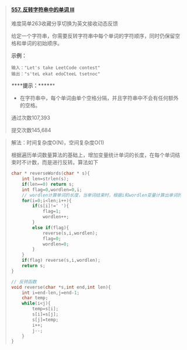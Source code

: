 > #### [557. 反转字符串中的单词 III](https://leetcode-cn.com/problems/reverse-words-in-a-string-iii/)
>
> 难度简单263收藏分享切换为英文接收动态反馈
>
> 给定一个字符串，你需要反转字符串中每个单词的字符顺序，同时仍保留空格和单词的初始顺序。
>
>  
>
> **示例：**
>
> ```
> 输入："Let's take LeetCode contest"
> 输出："s'teL ekat edoCteeL tsetnoc"
> ```
>
>  
>
> ***\**\*\*\*提示：\*\*\*\*\****
>
> - 在字符串中，每个单词由单个空格分隔，并且字符串中不会有任何额外的空格。
>
> 通过次数107,393
>
> 提交次数145,684

> 解法：时间复杂度O(N)，空间复杂度O(1)
>
> 根据遍历单词数量算法的基础上，增加变量统计单词的长度，在每个单词结束时不计数，而是进行反转。算法如下
>
> ```c
> char * reverseWords(char * s){
>     int len=strlen(s);
>     if(len==0) return s;
>     int flag=0,wordlen=0,i;
>     // wordlen计算单词的长度，当单词结束时，根据i和wordlen变量计算出单词的初始位置和结束位置，从而进行从而进行反转
>     for(i=0;i<len;i++){
>         if(s[i]!=' '){
>             flag=1;
>             wordlen++;
>         }
>         else if(flag){
>             reverse(s,i,wordlen);
>             flag=0;
>             wordlen=0;
>         }
>     }
>     if(flag) reverse(s,i,wordlen);
>     return s;
> }
> 
> // 反转函数
> void reverse(char *s,int end,int len){
>     int i=end-len,j=end-1;
>     char temp;
>     while(i<j){
>         temp=s[i];
>         s[i]=s[j];
>         s[j]=temp;
>         i++;
>         j--;
>     }
> }
> ```
>
> 